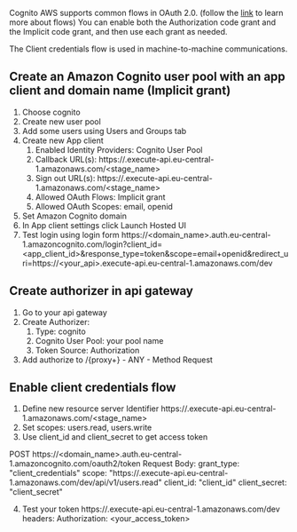 Cognito AWS supports common flows in OAuth 2.0. (follow the [link](https://docs.aws.amazon.com/cognito/latest/developerguide/cognito-user-pools-app-idp-settings.html) to learn more about flows)
You can enable both the Authorization code grant and the Implicit code grant, and then use each grant as needed.

The Client credentials flow is used in machine-to-machine communications.


## Create an Amazon Cognito user pool with an app client and domain name (Implicit grant)
1. Choose cognito
2. Create new user pool
3. Add some users using Users and Groups tab
4. Create new App client
    1. Enabled Identity Providers: Cognito User Pool
    2. Callback URL(s): https://<you-api>.execute-api.eu-central-1.amazonaws.com/<stage_name>
    3. Sign out URL(s): https://<you-api>.execute-api.eu-central-1.amazonaws.com/<stage_name>
    4. Allowed OAuth Flows: Implicit grant 
    5. Allowed OAuth Scopes: email, openid
5. Set Amazon Cognito domain
6. In App client settings click Launch Hosted UI
7. Test login using login form https://<domain_name>.auth.eu-central-1.amazoncognito.com/login?client_id=<app_client_id>&response_type=token&scope=email+openid&redirect_uri=https://<your_api>.execute-api.eu-central-1.amazonaws.com/dev

## Create authorizer in api gateway
1. Go to your api gateway
2. Create Authorizer:
    1. Type: cognito 
    2. Cognito User Pool: your pool name
    3. Token Source: Authorization
3. Add authorize to /{proxy+} - ANY - Method Request

## Enable client credentials flow
1. Define new resource server
   Identifier https://<you-api>.execute-api.eu-central-1.amazonaws.com/<stage_name>
2. Set scopes: users.read, users.write
3. Use client_id and client_secret to get access token

POST https://<domain_name>.auth.eu-central-1.amazoncognito.com/oauth2/token
Request Body:
grant_type: "client_credentials"
scope: "https://<you-api>.execute-api.eu-central-1.amazonaws.com/dev/api/v1/users.read"
client_id: "client_id"
client_secret: "client_secret"

4. Test your token
https://<you-api>.execute-api.eu-central-1.amazonaws.com/dev
headers:
   Authorization: <your_access_token>

